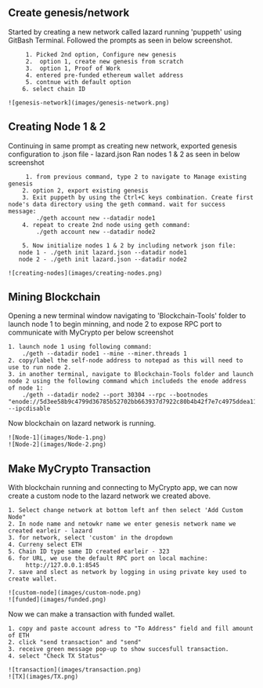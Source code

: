 
## Create genesis/network ##
Started by creating a new network called lazard running 'puppeth' using GitBash Terminal. 
Followed the prompts as seen in below screenshot. 

         1. Picked 2nd option, Configure new genesis
         2.  option 1, create new genesis from scratch
         3.  option 1, Proof of Work
         4. entered pre-funded ethereum wallet address
         5. contnue with default option
        6. select chain ID

    ![genesis-network](images/genesis-network.png)


## Creating Node 1 & 2 ##
Continuing in same prompt as creating new network, exported genesis configuration to .json file -  lazard.json
Ran nodes 1 & 2 as seen in below screenshot

         1. from previous command, type 2 to navigate to Manage existing genesis
        2. option 2, export existing genesis
        3. Exit puppeth by using the Ctrl+C keys combination. Create first node's data directory using the geth command. wait for success message:
            ./geth account new --datadir node1
        4. repeat to create 2nd node using geth command: 
            ./geth account new --datadir node2

        5. Now initialize nodes 1 & 2 by including network json file:
       node 1 - ./geth init lazard.json --datadir node1
       node 2 - ./geth init lazard.json --datadir node2

    ![creating-nodes](images/creating-nodes.png)

## Mining Blockchain ##
Opening a new terminal window navigating to 'Blockchain-Tools' folder to launch node 1 to begin minning, and node 2 to expose RPC port to communicate with MyCrypto per below screenshot

    1. launch node 1 using following command:
        ./geth --datadir node1 --mine --miner.threads 1
    2. copy/label the self-node address to notepad as this will need to use to run node 2.
    3. in another terminal, navigate to Blockchain-Tools folder and launch node 2 using the following command which includeds the enode address of node 1:
        ./geth --datadir node2 --port 30304 --rpc --bootnodes "enode://5d3ee58b9c4799d36785b52702bb663937d7922c80b4b42f7e7c4975ddea1184c402c8376cc128ddcb941b6d86669979e2c28bf5955da20b1754bb9423188e7c@127.0.0.1:30303" --ipcdisable
Now blockchain on lazard network is running.

    ![Node-1](images/Node-1.png)
    ![Node-2](images/Node-2.png)
    


## Make MyCrypto Transaction ##
With blockchain running and connecting to MyCrypto app, we can now create a custom node to the lazard network we created above.

    1. Select change network at bottom left anf then select 'Add Custom Node"
    2. In node name and netowkr name we enter genesis network name we created earleir - lazard
    3. for network, select 'custom' in the dropdown
    4. Curreny select ETH
    5. Chain ID type same ID created earleir - 323 
    6. for URL, we use the default RPC port on local machine:
         http://127.0.0.1:8545
    7. save and slect as network by logging in using private key used to create wallet.

    ![custom-node](images/custom-node.png)
    ![funded](images/funded.png)



Now we can make a transaction with funded wallet.

    1. copy and paste account adress to "To Address" field and fill amount of ETH
    2. click "send transaction" and "send"
    3. receive green message pop-up to show succesfull transaction.
    4. select "Check TX Status"

    ![transaction](images/transaction.png)
    ![TX](images/TX.png)

    
    
